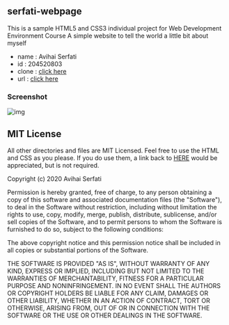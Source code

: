 ## serfati-webpage
This is a sample HTML5 and CSS3 individual project for
Web Development Environment Course 
A simple website to tell the world a little bit about myself

- name : Avihai Serfati
- id : 204520803
- clone : [click here](https://github.com/serfati/serfati_webpage.git)
- url : [click here](https://serfati.github.io/serfati_webpage/)

### Screenshot

![img](https://serving.photos.photobox.com/7836036507f8ed0cbc9f05bda34fcff9f435d6c432674b35fb824b1814d9452fa56f84f5.jpg)

## MIT License

All other directories and files are MIT Licensed. Feel free to use the HTML and
CSS as you please. If you do use them, a link back to
[HERE](https://serfati.github.io/serfati_webpage/) would be appreciated, but is not required.

Copyright (c) 2020 Avihai Serfati

Permission is hereby granted, free of charge, to any person obtaining a copy
of this software and associated documentation files (the "Software"), to deal
in the Software without restriction, including without limitation the rights
to use, copy, modify, merge, publish, distribute, sublicense, and/or sell
copies of the Software, and to permit persons to whom the Software is
furnished to do so, subject to the following conditions:

The above copyright notice and this permission notice shall be included in all
copies or substantial portions of the Software.

THE SOFTWARE IS PROVIDED "AS IS", WITHOUT WARRANTY OF ANY KIND, EXPRESS OR
IMPLIED, INCLUDING BUT NOT LIMITED TO THE WARRANTIES OF MERCHANTABILITY,
FITNESS FOR A PARTICULAR PURPOSE AND NONINFRINGEMENT. IN NO EVENT SHALL THE
AUTHORS OR COPYRIGHT HOLDERS BE LIABLE FOR ANY CLAIM, DAMAGES OR OTHER
LIABILITY, WHETHER IN AN ACTION OF CONTRACT, TORT OR OTHERWISE, ARISING FROM,
OUT OF OR IN CONNECTION WITH THE SOFTWARE OR THE USE OR OTHER DEALINGS IN THE
SOFTWARE.

